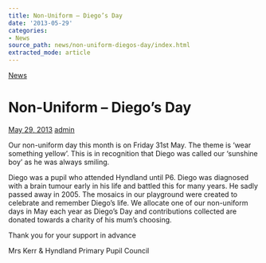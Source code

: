 ```yaml
---
title: Non-Uniform – Diego’s Day
date: '2013-05-29'
categories:
- News
source_path: news/non-uniform-diegos-day/index.html
extracted_mode: article
---
```

[News](category/news/)

# Non-Uniform – Diego’s Day

[May 29, 2013](news/non-uniform-diegos-day/) [admin](author/admin/)

Our non-uniform day this month is on Friday 31st May. The theme is ‘wear something yellow’. This is in recognition that Diego was called our ‘sunshine boy’ as he was always smiling.

Diego was a pupil who attended Hyndland until P6. Diego was diagnosed with a brain tumour early in his life and battled this for many years. He sadly passed away in 2005. The mosaics in our playground were created to celebrate and remember Diego’s life. We allocate one of our non-uniform days in May each year as Diego’s Day and contributions collected are donated towards a charity of his mum’s choosing.

Thank you for your support in advance

Mrs Kerr & Hyndland Primary Pupil Council
